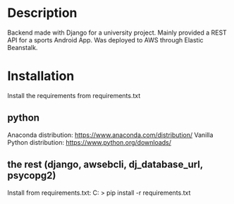 # Description

Backend made with Django for a university project. Mainly provided a REST API for a sports Android App. Was deployed to AWS through Elastic Beanstalk.

# Installation

Install the requirements from requirements.txt


## python

Anaconda distribution: https://www.anaconda.com/distribution/ Vanilla Python distribution: https://www.python.org/downloads/

## the rest (django, awsebcli, dj_database_url, psycopg2)

Install from requirements.txt:
C: > pip install -r requirements.txt






